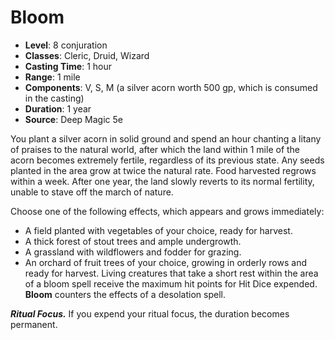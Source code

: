 # Bloom

- **Level**: 8 conjuration
- **Classes**: Cleric, Druid, Wizard
- **Casting Time**: 1 hour
- **Range**: 1 mile
- **Components**: V, S, M (a silver acorn worth 500 gp, which is consumed in the casting)
- **Duration**: 1 year
- **Source**: Deep Magic 5e

You plant a silver acorn in solid ground and spend an hour chanting a litany of praises to the natural world, after which the land within 1 mile of the acorn becomes extremely fertile, regardless of its previous state. Any seeds planted in the area grow at twice the natural rate. Food harvested regrows within a week. After one year, the land slowly reverts to its normal fertility, unable to stave off the march of nature.

Choose one of the following effects, which appears and grows immediately:
* A field planted with vegetables of your choice, ready for harvest.
* A thick forest of stout trees and ample undergrowth.
* A grassland with wildflowers and fodder for grazing.
* An orchard of fruit trees of your choice, growing in orderly rows and ready for harvest.
Living creatures that take a short rest within the area of a bloom spell receive the maximum hit points for Hit Dice expended. **Bloom** counters the effects of a desolation spell.

***Ritual Focus.*** If you expend your ritual focus, the duration becomes permanent.

